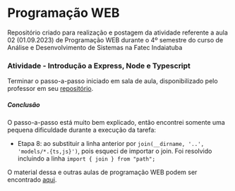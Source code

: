 # Programação WEB
Repositório criado para realização e postagem da atividade referente a aula 02 (01.09.2023) de Programação WEB durante o 4º semestre do curso de Análise e Desenvolvimento de Sistemas na Fatec Indaiatuba

### Atividade - Introdução a Express, Node e Typescript
Terminar o passo-a-passo iniciado em sala de aula, disponibilizado pelo professor em seu [repositório](https://github.com/felipez3r0/workshop-node-ts-intro).

##### Conclusão
O passo-a-passo está muito bem explicado, então encontrei somente uma pequena dificuldade durante a execução da tarefa:
- Etapa 8: ao substituir a linha anterior por ```join(__dirname, '..', 'models/*.{ts,js}')```, pois esqueci de importar o join. Foi resolvido incluindo a linha ```import { join } from "path";```

O material dessa e outras aulas de programação WEB podem ser encontrado [aqui](https://github.com/barbara-bruzon/aulas-prog-web).
